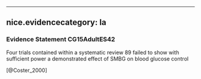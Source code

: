 
---
nice.evidencecategory: Ia
---

### Evidence Statement CG15AdultES42
Four trials contained within a systematic review 89 failed to show with sufficient power a demonstrated effect of SMBG on blood glucose control 

[@Coster_2000]

